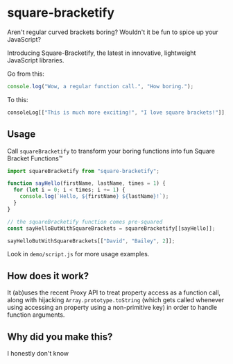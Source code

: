 # square-bracketify

Aren't regular curved brackets boring? Wouldn't it be fun to spice up your JavaScript?

Introducing Square-Bracketify, the latest in innovative, lightweight JavaScript libraries.

Go from this:

```js
console.log("Wow, a regular function call.", "How boring.");
```

To this:

```js
consoleLog[["This is much more exciting!", "I love square brackets!"]];
```

## Usage

Call `squareBracketify` to transform your boring functions into fun Square Bracket Functions™

```js
import squareBracketify from "square-bracketify";

function sayHello(firstName, lastName, times = 1) {
  for (let i = 0; i < times; i += 1) {
    console.log(`Hello, ${firstName} ${lastName}!`);
  }
}

// the squareBracketify function comes pre-squared
const sayHelloButWithSquareBrackets = squareBracketify[[sayHello]];

sayHelloButWithSquareBrackets[["David", "Bailey", 2]];
```

Look in `demo/script.js` for more usage examples.

## How does it work?

It (ab)uses the recent Proxy API to treat property access as a function call, along with hijacking `Array.prototype.toString` (which gets called whenever using accessing an property using a non-primitive key) in order to handle function arguments.

## Why did you make this?

I honestly don't know

